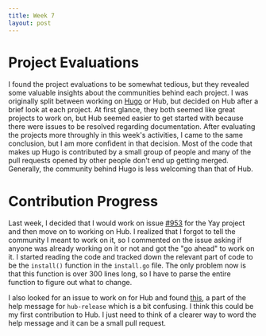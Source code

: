 ```yaml
---
title: Week 7
layout: post
---
```


# Project Evaluations

I found the project evaluations to be somewhat tedious, but they revealed some valuable insights about the communities behind each project. I was originally split between working on [Hugo](https://github.com/gohugoio/hugo) or Hub, but decided on Hub after a brief look at each project. At first glance, they both seemed like great projects to work on, but Hub seemed easier to get started with because there were issues to be resolved regarding documentation. After evaluating the projects more throughly in this week's activities, I came to the same conclusion, but I am more confident in that decision. Most of the code that makes up Hugo is contributed by a small group of people and many of the pull requests opened by other people don't end up getting merged. Generally, the community behind Hugo is less welcoming than that of Hub.

# Contribution Progress

Last week, I decided that I would work on issue [#953](https://github.com/Jguer/yay/issues/953) for the Yay project and then move on to working on Hub. I realized that I forgot to tell the community I meant to work on it, so I commented on the issue asking if anyone was already working on it or not and got the "go ahead" to work on it. I started reading the code and tracked down the relevant part of code to be the `install()` function in the `install.go` file. The only problem now is that this function is over 300 lines long, so I have to parse the entire function to figure out what to change.

I also looked for an issue to work on for Hub and found [this](https://github.com/github/hub/issues/2281), a part of the help message for `hub-release` which is a bit confusing. I think this could be my first contribution to Hub. I just need to think of a clearer way to word the help message and it can be a small pull request.
